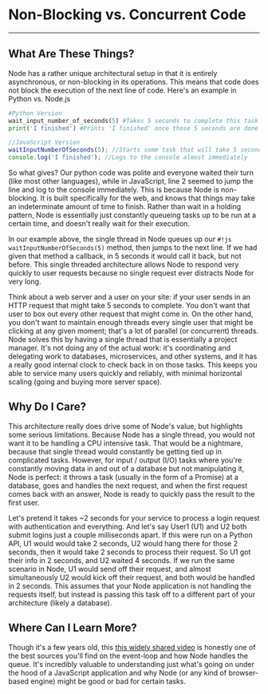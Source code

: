 # Non-Blocking vs. Concurrent Code
<hr>

## What Are These Things?
Node has a rather unique architectural setup in that it is entirely asynchronous, or non-blocking in its operations. This means that code does not block the execution of the next line of code. Here's an example in Python vs. Node.js

```python
#Python Version
wait_input_number_of_seconds(5) #Takes 5 seconds to complete this task
print('I finished') #Prints 'I finished' once those 5 seconds are done
```

```js
//JavaScript Version
waitInputNumberOfSeconds(5); //Starts some task that will take 5 seconds
console.log('I finished'); //Logs to the console almost immediately
```
So what gives? Our python code was polite and everyone waited their turn (like most other languages), while in JavaScript, line 2 seemed to jump the line and log to the console immediately. This is because Node is non-blocking. It is built specifically for the web, and knows that things may take an indeterminate amount of time to finish. Rather than wait in a holding pattern, Node is essentially just constantly queueing tasks up to be run at a certain time, and doesn't really wait for their execution. 

In our example above, the single thread in Node queues up our `#!js waitInputNumberOfSeconds(5)` method, then jumps to the next line. If we had given that method a callback, in 5 seconds it would call it back, but not before. This single threaded architecture allows Node to respond very quickly to user requests because no single request ever distracts Node for very long. 

Think about a web server and a user on your site: if your user sends in an HTTP request that might take 5 seconds to complete. You don't want that user to box out every other request that might come in. On the other hand, you don't want to maintain enough threads every single user that might be clicking at any given moment; that's a lot of parallel (or concurrent) threads. Node solves this by having a single thread that is essentially a project manager. It's not doing any of the actual work: it's coordinating and delegating work to databases, microservices, and other systems, and it has a really good internal clock to check back in on those tasks. This keeps you able to service many users quickly and reliably, with minimal horizontal scaling (going and buying more server space). 

## Why Do I Care?
This architecture really does drive some of Node's value, but highlights some serious limitations. Because Node has a single thread, you would not want it to be handling a CPU intensive task. That would be a nightmare, because that single thread would constantly be getting tied up in complicated tasks. However, for input / output (I/O) tasks where you're constantly moving data in and out of a database but not manipulating it, Node is perfect: it throws a task (usually in the form of a Promise) at a database, goes and handles the next request, and when the first request comes back with an answer, Node is ready to quickly pass the result to the first user. 

Let's pretend it takes ~2 seconds for your service to process a login request with authentication and everything. And let's say User1 (U1) and U2 both submit logins just a couple milliseconds apart. If this were run on a Python API, U1 would would take 2 seconds, U2 would hang there for those 2 seconds, then it would take 2 seconds to process their request. So U1 got their info in 2 seconds, and U2 waited 4 seconds. If we run the same scenario in Node, U1 would send off their request, and almost simultaneously U2 would kick off their request, and both would be handled in 2 seconds. This assumes that your Node application is not handling the requests itself, but instead is passing this task off to a different part of your architecture (likely a database). 

## Where Can I Learn More?
Though it's a few years old, this <a href='https://www.youtube.com/watch?v=8aGhZQkoFbQ' target='_blank'>this widely shared video</a> is honestly one of the best sources you'll find on the event-loop and how Node handles the queue. It's incredibly valuable to understanding just what's going on under the hood of a JavaScript application and why Node (or any kind of browser-based engine) might be good or bad for certain tasks. 